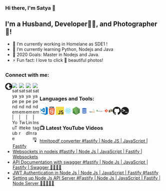 ### Hi there, I'm Satya 👋


## I'm a Husband, Developer🧑‍💻, and Photographer📸!

- 🔭 I’m currently working in Homelane as SDE1 !
- 🌱 I’m currently learning Python, Nodejs and Java 
- 🥅 2020 Goals: Master in Nodejs and Java.
- ⚡ Fun fact: I love to click 📸 beautiful photos!


### Connect with me:

[<img align="left" alt="satyapendem.com" width="22px" src="https://raw.githubusercontent.com/iconic/open-iconic/master/svg/globe.svg" />][website]
[<img align="left" alt="satyapendem | YouTube" width="22px" src="https://cdn.jsdelivr.net/npm/simple-icons@v3/icons/youtube.svg" />][youtube]
[<img align="left" alt="satyapendem | Twitter" width="22px" src="https://cdn.jsdelivr.net/npm/simple-icons@v3/icons/twitter.svg" />][twitter]
[<img align="left" alt="satyapendem | LinkedIn" width="22px" src="https://cdn.jsdelivr.net/npm/simple-icons@v3/icons/linkedin.svg" />][linkedin]
[<img align="left" alt="satyapendem | Instagram" width="22px" src="https://cdn.jsdelivr.net/npm/simple-icons@v3/icons/instagram.svg" />][instagram]

<br />

### Languages and Tools:

[<img align="left" alt="Visual Studio Code" width="26px" src="https://raw.githubusercontent.com/github/explore/80688e429a7d4ef2fca1e82350fe8e3517d3494d/topics/visual-studio-code/visual-studio-code.png" />][youtube]
[<img align="left" alt="HTML5" width="26px" src="https://raw.githubusercontent.com/github/explore/80688e429a7d4ef2fca1e82350fe8e3517d3494d/topics/html/html.png" />][youtube]
[<img align="left" alt="JavaScript" width="26px" src="https://raw.githubusercontent.com/github/explore/80688e429a7d4ef2fca1e82350fe8e3517d3494d/topics/javascript/javascript.png" />][youtube]
[<img align="left" alt="React" width="26px" src="https://raw.githubusercontent.com/github/explore/80688e429a7d4ef2fca1e82350fe8e3517d3494d/topics/react/react.png" />][youtube]
[<img align="left" alt="Node.js" width="26px" src="https://raw.githubusercontent.com/github/explore/80688e429a7d4ef2fca1e82350fe8e3517d3494d/topics/nodejs/nodejs.png" />][youtube]
[<img align="left" alt="SQL" width="26px" src="https://raw.githubusercontent.com/github/explore/80688e429a7d4ef2fca1e82350fe8e3517d3494d/topics/sql/sql.png" />][youtube]
[<img align="left" alt="MySQL" width="26px" src="https://raw.githubusercontent.com/github/explore/80688e429a7d4ef2fca1e82350fe8e3517d3494d/topics/mysql/mysql.png" />][youtube]
[<img align="left" alt="MongoDB" width="26px" src="https://raw.githubusercontent.com/github/explore/80688e429a7d4ef2fca1e82350fe8e3517d3494d/topics/mongodb/mongodb.png" />][youtube]
[<img align="left" alt="Git" width="26px" src="https://raw.githubusercontent.com/github/explore/80688e429a7d4ef2fca1e82350fe8e3517d3494d/topics/git/git.png" />][youtube]
[<img align="left" alt="GitHub" width="26px" src="https://raw.githubusercontent.com/github/explore/78df643247d429f6cc873026c0622819ad797942/topics/github/github.png" />][youtube]
[<img align="left" alt="Terminal" width="26px" src="https://raw.githubusercontent.com/github/explore/80688e429a7d4ef2fca1e82350fe8e3517d3494d/topics/terminal/terminal.png" />][youtube]


<br />
<br />

### 📺 Latest YouTube Videos
<!-- YOUTUBE:START -->
- [htmltopdf converter  #fastify | Node JS | JavaScript | Fastify](https://www.youtube.com/watch?v=cDQIoWARyYU)
- [Websockets in nodejs #fastify | Node Js | JavaScript | Fastify | Websockets](https://www.youtube.com/watch?v=MfpL8AXVmW4)
- [API Documentation with swagger #fastify | Node Js | JavaScript | Fastify | Swagger 👨‍💻👨‍💻](https://www.youtube.com/watch?v=amhgPslfGNo)
- [JWT Authentication in Node Js | Node Js | JavaScript | Fastify #fastify](https://www.youtube.com/watch?v=KGhzJsMCtgY)
- [Setting up Node Js API Server #Fastify | Node Js | JavaScript | Fastify | Node Server 🤩👨‍💻👨‍💻](https://www.youtube.com/watch?v=GtTSp0lPJEc)
<!-- YOUTUBE:END -->




[website]: https://satyapendem.com
[twitter]: https://twitter.com/satya_pendem15
[youtube]: https://www.youtube.com/channel/UCC-9RfNay-TSbUC-j350BVg
[instagram]: https://instagram.com/satya_pendem
[linkedin]: https://linkedin.com/in/satyapendem
